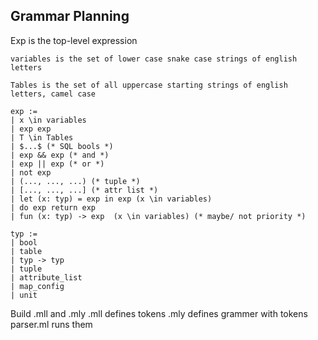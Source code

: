 ## Grammar Planning

Exp is the top-level expression
```
variables is the set of lower case snake case strings of english letters 

Tables is the set of all uppercase starting strings of english letters, camel case

exp :=
| x \in variables
| exp exp 
| T \in Tables
| $...$ (* SQL bools *)
| exp && exp (* and *)
| exp || exp (* or *)
| not exp 
| (..., ..., ...) (* tuple *)
| [..., ..., ...] (* attr list *)
| let (x: typ) = exp in exp (x \in variables)
| do exp return exp 
| fun (x: typ) -> exp  (x \in variables) (* maybe/ not priority *)

typ :=
| bool 
| table 
| typ -> typ 
| tuple 
| attribute_list 
| map_config
| unit
```

Build .mll and .mly
.mll defines tokens
.mly defines grammer with tokens
parser.ml runs them
